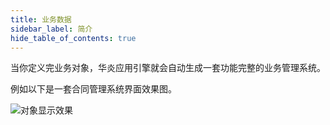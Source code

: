 ```yaml
---
title: 业务数据
sidebar_label: 简介
hide_table_of_contents: true
---
```


当你定义完业务对象，华炎应用引擎就会自动生成一套功能完整的业务管理系统。

例如以下是一套合同管理系统界面效果图。

![对象显示效果](/assets/object_guide.png#bordered)
